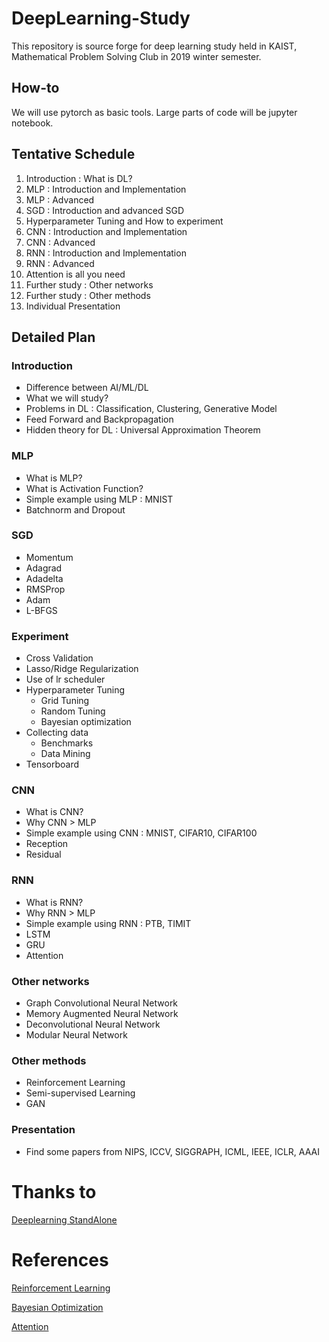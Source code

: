 # DeepLearning-Study
This repository is source forge for deep learning study held in KAIST, Mathematical Problem Solving Club in 2019 winter semester.

## How-to
We will use pytorch as basic tools. Large parts of code will be jupyter notebook. 

## Tentative Schedule
1. Introduction : What is DL?
2. MLP : Introduction and Implementation
3. MLP : Advanced
4. SGD : Introduction and advanced SGD
5. Hyperparameter Tuning and How to experiment
6. CNN : Introduction and Implementation
7. CNN : Advanced
8. RNN : Introduction and Implementation
9. RNN : Advanced
10. Attention is all you need
11. Further study : Other networks
12. Further study : Other methods
13. Individual Presentation

## Detailed Plan

### Introduction
- Difference between AI/ML/DL
- What we will study?
- Problems in DL : Classification, Clustering, Generative Model
- Feed Forward and Backpropagation
- Hidden theory for DL : Universal Approximation Theorem

### MLP
- What is MLP?
- What is Activation Function?
- Simple example using MLP : MNIST
- Batchnorm and Dropout

### SGD
- Momentum
- Adagrad
- Adadelta
- RMSProp
- Adam
- L-BFGS

### Experiment
- Cross Validation
- Lasso/Ridge Regularization
- Use of lr scheduler
- Hyperparameter Tuning
  - Grid Tuning
  - Random Tuning
  - Bayesian optimization
- Collecting data
  - Benchmarks
  - Data Mining
- Tensorboard

### CNN
- What is CNN?
- Why CNN > MLP
- Simple example using CNN : MNIST, CIFAR10, CIFAR100
- Reception
- Residual

### RNN
- What is RNN?
- Why RNN > MLP
- Simple example using RNN : PTB, TIMIT
- LSTM
- GRU
- Attention

### Other networks
- Graph Convolutional Neural Network
- Memory Augmented Neural Network
- Deconvolutional Neural Network
- Modular Neural Network

### Other methods
- Reinforcement Learning
- Semi-supervised Learning
- GAN

### Presentation
- Find some papers from NIPS, ICCV, SIGGRAPH, ICML, IEEE, ICLR, AAAI

# Thanks to
[Deeplearning StandAlone](https://github.com/heartcored98/Standalone-DeepLearning)

# References
[Reinforcement Learning](https://pytorch.org/tutorials/intermediate/reinforcement_q_learning.html)

[Bayesian Optimization](http://research.sualab.com/introduction/practice/2019/02/19/bayesian-optimization-overview-1.html)

[Attention](https://arxiv.org/abs/1706.03762)
